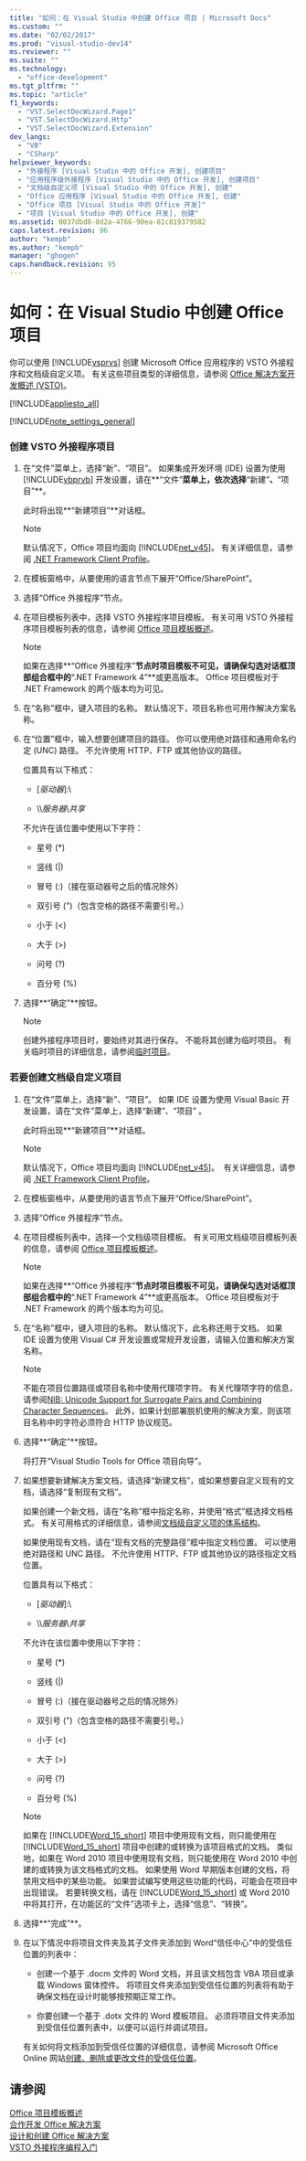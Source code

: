 ```yaml
---
title: "如何：在 Visual Studio 中创建 Office 项目 | Microsoft Docs"
ms.custom: ""
ms.date: "02/02/2017"
ms.prod: "visual-studio-dev14"
ms.reviewer: ""
ms.suite: ""
ms.technology: 
  - "office-development"
ms.tgt_pltfrm: ""
ms.topic: "article"
f1_keywords: 
  - "VST.SelectDocWizard.Page1"
  - "VST.SelectDocWizard.Http"
  - "VST.SelectDocWizard.Extension"
dev_langs: 
  - "VB"
  - "CSharp"
helpviewer_keywords: 
  - "外接程序 [Visual Studio 中的 Office 开发], 创建项目"
  - "应用程序级外接程序 [Visual Studio 中的 Office 开发], 创建项目"
  - "文档级自定义项 [Visual Studio 中的 Office 开发], 创建"
  - "Office 应用程序 [Visual Studio 中的 Office 开发], 创建"
  - "Office 项目 [Visual Studio 中的 Office 开发]"
  - "项目 [Visual Studio 中的 Office 开发], 创建"
ms.assetid: 0037dbd8-0d2a-4766-90ea-81c819379582
caps.latest.revision: 96
author: "kempb"
ms.author: "kempb"
manager: "ghogen"
caps.handback.revision: 95
---
```

# 如何：在 Visual Studio 中创建 Office 项目
  你可以使用 [!INCLUDE[vsprvs](../sharepoint/includes/vsprvs-md.md)] 创建 Microsoft Office 应用程序的 VSTO 外接程序和文档级自定义项。 有关这些项目类型的详细信息，请参阅 [Office 解决方案开发概述 &#40;VSTO&#41;](../vsto/office-solutions-development-overview-vsto.md)。  
  
 [!INCLUDE[appliesto_all](../vsto/includes/appliesto-all-md.md)]  
  
 [!INCLUDE[note_settings_general](../sharepoint/includes/note-settings-general-md.md)]  
  
### 创建 VSTO 外接程序项目  
  
1.  在“文件”菜单上，选择“新”、“项目”。  如果集成开发环境 \(IDE\) 设置为使用 [!INCLUDE[vbprvb](../sharepoint/includes/vbprvb-md.md)] 开发设置，请在**“文件”**菜单上，依次选择**“新建”**、**“项目”**。  
  
     此时将出现**“新建项目”**对话框。  
  
    > [!NOTE]  
    >  默认情况下，Office 项目均面向 [!INCLUDE[net_v45](../vsto/includes/net-v45-md.md)]。  有关详细信息，请参阅 [.NET Framework Client Profile](http://msdn.microsoft.com/library/f0219919-1f02-4588-8704-327a62fd91f1)。  
  
2.  在模板窗格中，从要使用的语言节点下展开“Office\/SharePoint”。  
  
3.  选择“Office 外接程序”节点。  
  
4.  在项目模板列表中，选择 VSTO 外接程序项目模板。  有关可用 VSTO 外接程序项目模板列表的信息，请参阅 [Office 项目模板概述](../vsto/office-project-templates-overview.md)。  
  
    > [!NOTE]  
    >  如果在选择**“Office 外接程序”**节点时项目模板不可见，请确保勾选对话框顶部组合框中的**“.NET Framework 4”**或更高版本。  Office 项目模板对于 .NET Framework 的两个版本均为可见。  
  
5.  在“名称”框中，键入项目的名称。  默认情况下，项目名称也可用作解决方案名称。  
  
6.  在“位置”框中，输入想要创建项目的路径。  你可以使用绝对路径和通用命名约定 \(UNC\) 路径。  不允许使用 HTTP、FTP 或其他协议的路径。  
  
     位置具有以下格式：  
  
    -   \[*驱动器*\]:\\  
  
    -   \\\\*服务器*\\*共享*  
  
     不允许在该位置中使用以下字符：  
  
    -   星号 \(\*\)  
  
    -   竖线 \(|\)  
  
    -   冒号 \(:\)（接在驱动器号之后的情况除外）  
  
    -   双引号 \("\)（包含空格的路径不需要引号。）  
  
    -   小于 \(\<\)  
  
    -   大于 \(\>\)  
  
    -   问号 \(?\)  
  
    -   百分号 \(%\)  
  
7.  选择**“确定”**按钮。  
  
    > [!NOTE]  
    >  创建外接程序项目时，要始终对其进行保存。  不能将其创建为临时项目。  有关临时项目的详细信息，请参阅[临时项目](http://msdn.microsoft.com/zh-cn/9cf1944c-7045-44cc-8701-7b0eb4099f2b)。  
  
### 若要创建文档级自定义项目  
  
1.  在“文件”菜单上，选择“新”、“项目”。  如果 IDE 设置为使用 Visual Basic 开发设置，请在“文件”菜单上，选择“新建”、“项目” 。  
  
     此时将出现**“新建项目”**对话框。  
  
    > [!NOTE]  
    >  默认情况下，Office 项目均面向 [!INCLUDE[net_v45](../vsto/includes/net-v45-md.md)]。  有关详细信息，请参阅 [.NET Framework Client Profile](http://msdn.microsoft.com/library/f0219919-1f02-4588-8704-327a62fd91f1)。  
  
2.  在模板窗格中，从要使用的语言节点下展开“Office\/SharePoint”。  
  
3.  选择“Office 外接程序”节点。  
  
4.  在项目模板列表中，选择一个文档级项目模板。  有关可用文档级项目模板列表的信息，请参阅 [Office 项目模板概述](../vsto/office-project-templates-overview.md)。  
  
    > [!NOTE]  
    >  如果在选择**“Office 外接程序”**节点时项目模板不可见，请确保勾选对话框顶部组合框中的**“.NET Framework 4”**或更高版本。  Office 项目模板对于 .NET Framework 的两个版本均为可见。  
  
5.  在“名称”框中，键入项目的名称。  默认情况下，此名称还用于文档。  如果 IDE 设置为使用 Visual C\# 开发设置或常规开发设置，请输入位置和解决方案名称。  
  
    > [!NOTE]  
    >  不能在项目位置路径或项目名称中使用代理项字符。  有关代理项字符的信息，请参阅[NIB: Unicode Support for Surrogate Pairs and Combining Character Sequences](http://msdn.microsoft.com/zh-cn/cba3285c-7b47-4ce8-8970-f48d6ac03e39)。  此外，如果计划部署脱机使用的解决方案，则该项目名称中的字符必须符合 HTTP 协议规范。  
  
6.  选择**“确定”**按钮。  
  
     将打开“Visual Studio Tools for Office 项目向导”。  
  
7.  如果想要新建解决方案文档，请选择“新建文档”，或如果想要自定义现有的文档，请选择“复制现有文档”。  
  
     如果创建一个新文档，请在“名称”框中指定名称，并使用“格式”框选择文档格式。  有关可用格式的详细信息，请参阅[文档级自定义项的体系结构](../vsto/architecture-of-document-level-customizations.md)。  
  
     如果使用现有文档，请在“现有文档的完整路径”框中指定文档位置。  可以使用绝对路径和 UNC 路径。  不允许使用 HTTP、FTP 或其他协议的路径指定文档位置。  
  
     位置具有以下格式：  
  
    -   \[*驱动器*\]:\\  
  
    -   \\\\*服务器*\\*共享*  
  
     不允许在该位置中使用以下字符：  
  
    -   星号 \(\*\)  
  
    -   竖线 \(|\)  
  
    -   冒号 \(:\)（接在驱动器号之后的情况除外）  
  
    -   双引号 \("\)（包含空格的路径不需要引号。）  
  
    -   小于 \(\<\)  
  
    -   大于 \(\>\)  
  
    -   问号 \(?\)  
  
    -   百分号 \(%\)  
  
    > [!NOTE]  
    >  如果在 [!INCLUDE[Word_15_short](../vsto/includes/word-15-short-md.md)] 项目中使用现有文档，则只能使用在 [!INCLUDE[Word_15_short](../vsto/includes/word-15-short-md.md)] 项目中创建的或转换为该项目格式的文档。  类似地，如果在 Word 2010 项目中使用现有文档，则只能使用在 Word 2010 中创建的或转换为该文档格式的文档。  如果使用 Word 早期版本创建的文档，将禁用文档中的某些功能。  如果尝试编写使用这些功能的代码，可能会在项目中出现错误。  若要转换文档，请在 [!INCLUDE[Word_15_short](../vsto/includes/word-15-short-md.md)] 或 Word 2010 中将其打开，在功能区的“文件”选项卡上，选择“信息”、“转换”。  
  
8.  选择**“完成”**。  
  
9. 在以下情况中将项目文件夹及其子文件夹添加到 Word“信任中心”中的受信任位置的列表中：  
  
    -   创建一个基于 .docm 文件的 Word 文档，并且该文档包含 VBA 项目或承载 Windows 窗体控件。  将项目文件夹添加到受信任位置的列表将有助于确保文档在设计时能够按预期正常工作。  
  
    -   你要创建一个基于 .dotx 文件的 Word 模板项目。  必须将项目文件夹添加到受信任位置列表中，以便可以运行并调试项目。  
  
     有关如何将文档添加到受信任位置的详细信息，请参阅 Microsoft Office Online 网站[创建、删除或更改文件的受信任位置](https://support.office.com/en-au/article/Create-remove-or-change-a-trusted-location-for-your-files-f5151879-25ea-4998-80a5-4208b3540a62)。  
  
## 请参阅  
 [Office 项目模板概述](../vsto/office-project-templates-overview.md)   
 [合作开发 Office 解决方案](../vsto/collaborative-development-of-office-solutions.md)   
 [设计和创建 Office 解决方案](../vsto/designing-and-creating-office-solutions.md)   
 [VSTO 外接程序编程入门](../vsto/getting-started-programming-vsto-add-ins.md)  
  
  